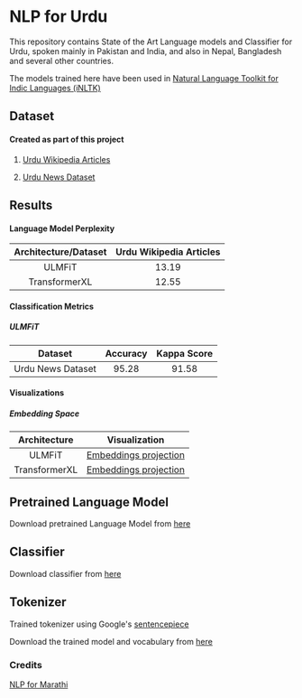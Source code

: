 # NLP for Urdu

This repository contains State of the Art Language models and Classifier for Urdu,
 spoken mainly in Pakistan and India, and also in Nepal, Bangladesh and several other countries.

The models trained here have been used in [Natural Language Toolkit for Indic Languages
 (iNLTK)](https://github.com/goru001/inltk)
 
## Dataset

#### Created as part of this project

1. [Urdu Wikipedia Articles](https://www.kaggle.com/disisbig/urdu-wikipedia-articles)

2. [Urdu News Dataset](https://www.kaggle.com/disisbig/urdu-news-dataset)


## Results

#### Language Model Perplexity

| Architecture/Dataset | Urdu Wikipedia Articles |
|:--------:|:----:|
|   ULMFiT  |  13.19  |
|  TransformerXL |  12.55  |

#### Classification Metrics

##### ULMFiT

| Dataset | Accuracy | Kappa Score |
|:--------:|:----:|:----:|
| Urdu News Dataset |  95.28  |  91.58  |

#### Visualizations
 
##### Embedding Space

| Architecture | Visualization |
|:--------:|:----:|
| ULMFiT | [Embeddings projection](https://projector.tensorflow.org/?config=https://raw.githubusercontent.com/anuragshas/nlp-for-urdu/master/language-model/embedding_projector_config.json) |
| TransformerXL | [Embeddings projection](https://projector.tensorflow.org/?config=https://raw.githubusercontent.com/anuragshas/nlp-for-urdu/master/language-model/embedding_projector_transformer_config.json)  |

## Pretrained Language Model

Download pretrained Language Model from [here](https://drive.google.com/open?id=19LLOys3H4h9ElHmdc6mt5ylZUw5dQedB)


## Classifier

Download classifier from [here](https://drive.google.com/open?id=1MOE8GWK6RUFmN2_IhLihrugU6NOLshr2)


## Tokenizer

Trained tokenizer using Google's [sentencepiece](https://github.com/google/sentencepiece)

Download the trained model and vocabulary from [here](https://drive.google.com/open?id=19I6EKDuSkxZ_zPBiAPPriUiSGi8Bh2ma)

### Credits
[NLP for Marathi](https://github.com/goru001/nlp-for-marathi) 

